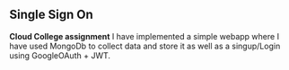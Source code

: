  ## Single Sign On
 **Cloud College assignment**
 I have implemented a simple webapp where I have used MongoDb to collect data and store it as well as a singup/Login using GoogleOAuth + JWT. 
 
